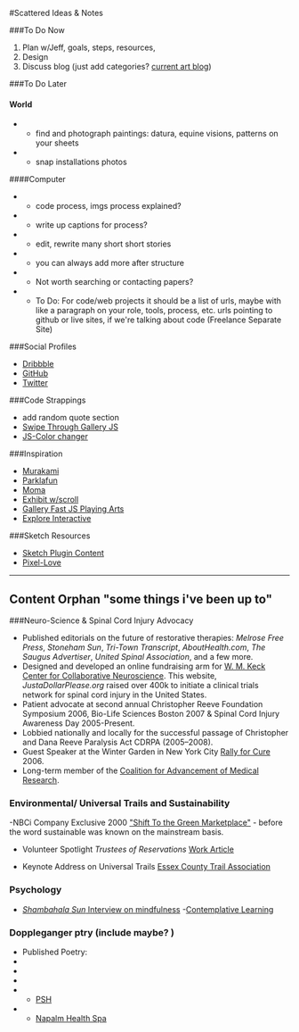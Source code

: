 #Scattered Ideas & Notes 

###To Do Now

1. Plan w/Jeff, goals, steps, resources,
2. Design
3. Discuss blog (just add categories? [current art blog](http://chazsouthard.com/blog))

###To Do Later

#### World

- - find and photograph paintings: datura, equine visions, patterns on your sheets
- - snap installations photos

####Computer

- - code process, imgs process explained?
- - write up captions for process? 
- - edit, rewrite many short short stories
- - you can always add more after structure
- - Not worth searching or contacting papers?
- - To Do: For code/web projects it should be a list of urls, maybe with like a paragraph on your role, tools, process, etc. urls pointing to github or live sites, if we're talking about code (Freelance Separate Site)

###Social Profiles

- [Dribbble](https://dribbble.com/ccsouthard) 
- [GitHub](https://github.com/ccsouthard)
- [Twitter](https://twitter.com/chazsouthard)

###Code Strappings

- add random quote section
- [Swipe Through Gallery JS](https://github.com/ccsouthard/jquery.scroll-swipe-slide)
- [JS-Color changer](http://briangonzalez.github.io/jquery.adaptive-backgrounds.js/ ) 

###Inspiration

- [Murakami](http://www.harukimurakami.com/community)
- [Parklafun](http://parklafun.com/)
- [Moma]( http://www.moma.org/interactives/exhibitions/2014/matisse/credits.html)
- [Exhibit w/scroll]( http://exhibitions.snagmetalsmith.org/bodyadorned/intro )
- [Gallery Fast JS Playing Arts]( http://playingarts.com/)
- [Explore Interactive](http://the-bea.st/)


###Sketch Resources

- [Sketch Plugin Content]( https://github.com/ccsouthard/Content-generator-sketch-plugin) 
- [Pixel-Love](http://www.pixellove.com/preview-ios8-icons)

---

## Content Orphan  "some things i've been up to"

###Neuro-Science & Spinal Cord Injury Advocacy 
- Published editorials on the future of restorative therapies: *Melrose Free Press*, *Stoneham Sun*, *Tri-Town Transcript*, *AboutHealth.com*, *The Saugus Advertiser*, *United Spinal Association*, and a few more.
- Designed and developed an online fundraising arm for [W. M. Keck Center for Collaborative Neuroscience](http://keck.rutgers.edu/main.html ).  This website, *JustaDollarPlease.org* raised over 400k to initiate a clinical trials network for spinal cord injury in the United States.
- Patient advocate at second annual Christopher Reeve Foundation Symposium 2006, Bio-Life Sciences Boston 2007 & Spinal Cord Injury Awareness Day 2005-Present.
- Lobbied nationally and locally for the successful passage of Christopher and Dana Reeve Paralysis Act CDRPA (2005–2008).
- Guest Speaker at the Winter Garden in New York City [Rally for Cure](http://keck.rutgers.edu/SCIP/scip.html) 2006.
-  Long-term member of the  [Coalition for Advancement of Medical Research](http://alliancerm.org/press/coalition-advancement-medical-research-transfers-mission-and-assets-alliance-regenerative). 

### Environmental/ Universal Trails and Sustainability

-NBCi Company Exclusive 2000 ["Shift To the Green Marketplace"]( http://ecomall.com/greenshopping/chad.htm)  - before the word sustainable was known on the mainstream basis.

- Volunteer Spotlight *Trustees of Reservations* [Work Article](http://www.thetrustees.org/volunteer/volunteer-spotlight/chaz-southard.html)

- Keynote Address on Universal Trails [Essex County Trail Association](http://www.ectaonline.org/uncategorized/ecta-april-news-lets-hit-the-trails)  

### Psychology

- [*Shambahala Sun* Interview on mindfulness](http://www.mindful.org/mindful-voices/your-stories/chaz-southard)
-[Contemplative Learning](https://books.google.com/books?id=6usHBAAAQBAJ&pg=PA175&lpg=PA175&dq=chaz+southard&source=bl&ots=7dUZs0l0mi&sig=dWl4pYvfoDqPFp46rp1eAbMIpDk&hl=en&sa=X&ei=CR3ZVNLSO8eWyATd3IKgAw&ved=0CDsQ6AEwBjgK#v=onepage&q=chaz%20southard&f=false)

### Doppleganger ptry (include maybe? )
- Published Poetry: 
-
- 
- 
- - [PSH](http://poetrysuperhighway.com/psh/2010/09/psh-poets-of-the-week-156/
)
- - [Napalm Health Spa](http://www.poetspath.com/napalm/_special_edition_nhs_2013/Southers1.htm) 

